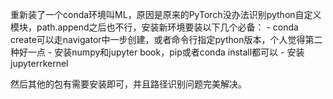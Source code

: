 重新装了一个conda环境叫ML，原因是原来的PyTorch没办法识别python自定义模块，path.append之后也不行，安装新环境要装以下几个必备：
    - conda create可以走navigator中一步创建，或者命令行指定python版本，个人觉得第二种好一点
    - 安装numpy和jupyter book，pip或者conda install都可以
    - 安装jupyterrkernel

然后其他的包有需要安装即可，并且路径识别问题完美解决。